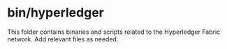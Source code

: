    # bin/hyperledger
   This folder contains binaries and scripts related to the Hyperledger Fabric network. Add relevant files as needed.
